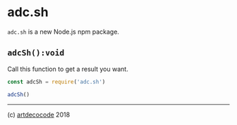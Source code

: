 # adc.sh

`adc.sh` is a new Node.js npm package.

## `adcSh():void`

Call this function to get a result you want.

```js
const adcSh = require('adc.sh')

adcSh()
```

---

(c) [artdecocode][1] 2018

[1]: https://adc.sh
